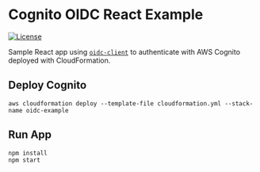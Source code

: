 # Cognito OIDC React Example

[![License](http://img.shields.io/:license-mit-blue.svg)](https://github.com/anttiviljami/cognito-oidc-react-example/blob/master/LICENSE)

Sample React app using [`oidc-client`](https://github.com/IdentityModel/oidc-client-js) to authenticate with AWS Cognito deployed with CloudFormation.

## Deploy Cognito

```
aws cloudformation deploy --template-file cloudformation.yml --stack-name oidc-example
```

## Run App

```
npm install
npm start
```

